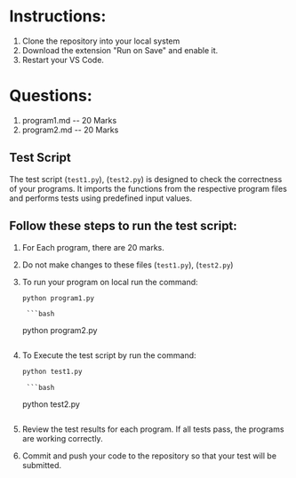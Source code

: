# Instructions:
1. Clone the repository into your local system
2. Download the extension "Run on Save" and enable it.
3. Restart your VS Code.

# Questions:

1. program1.md -- 20 Marks
2. program2.md -- 20 Marks


## Test Script

The test script (`test1.py`), (`test2.py`) is designed to check the correctness of your programs. It imports the functions from the respective program files and performs tests using predefined input values.

## Follow these steps to run the test script:

1. For Each program, there are 20 marks.
2. Do not make changes to these files (`test1.py`), (`test2.py`)
3. To run your program on local run the command:
    ```bash
    python program1.py
    
    ``` 
        ```bash
    python program2.py
    
    ```
4. To Execute the test script by run the command:

    ```bash
    python test1.py
    
    ```
        ```bash
    python test2.py
    
    ```

5. Review the test results for each program. If all tests pass, the programs are working correctly.
6. Commit and push your code to the repository so that your test will be submitted.



